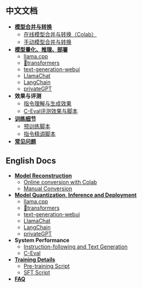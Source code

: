 ## 中文文档
- **[模型合并与转换](./模型合并与转换)**
  - [在线模型合并与转换（Colab）](./在线模型合并与转换)
  - [手动模型合并与转换](./手动模型合并与转换)
- **[模型量化、推理、部署](./模型推理与部署)**
  - [llama.cpp](./llama.cpp量化部署)
  - [🤗transformers](./使用Transformers推理)
  - [text-generation-webui](./使用text-generation-webui搭建界面)
  - [LlamaChat](./使用LlamaChat图形界面（macOS）)
  - [LangChain](./与LangChain进行集成)
  - [privateGPT](./使用privateGPT进行多文档问答)
- **效果与评测**
  - [指令理解与生成效果](./系统效果)
  - [C-Eval评测效果与脚本](./C-Eval评测结果与脚本)
- **[训练细节](./训练细节)**
  - [预训练脚本](./预训练脚本)
  - [指令精调脚本](./指令精调脚本)
- **[常见问题](./常见问题)**


## English Docs
- **[Model Reconstruction](./Model-Reconstruction)**
  - [Online conversion with Colab](./Online-conversion-with-Colab)
  - [Manual Conversion](./Manual-Conversion)
- **[Model Quantization, Inference and Deployment](./Model-Inference-and-Deployment)**
  - [llama.cpp](./llama.cpp-Deployment)
  - [🤗transformers](./Inference-with-Transformers)
  - [text-generation-webui](./text-generation-webui)
  - [LlamaChat](./Using-LlamaChat-Interface)
  - [LangChain](./Integrated-with-LangChain)
  - [privateGPT](./Use-privateGPT-for-multi-document-QA)
- **System Performance**
  - [Instruction-following and Text Generation](./System-Performance)
  - [C-Eval](./C-Eval-performance-and-script)
- **[Training Details](./Training-Details)**
  - [Pre-training Script](./Pretraining-Script)
  - [SFT Script](./SFT-Script)
- **[FAQ](./FAQ)**
